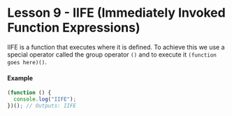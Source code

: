 # Lesson 9 - IIFE (Immediately Invoked Function Expressions)

IIFE is a function that executes where it is defined. To achieve this we use a special operator called the group operator `()` and to execute it `(function goes here)()`.

#### Example

```js
(function () {
  console.log("IIFE");
})(); // Outputs: IIFE
```
